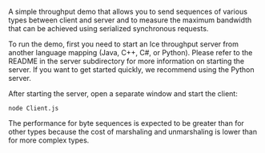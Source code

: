 A simple throughput demo that allows you to send sequences of various
types between client and server and to measure the maximum bandwidth
that can be achieved using serialized synchronous requests.

To run the demo, first you need to start an Ice throughput server from
another language mapping (Java, C++, C#, or Python). Please refer to
the README in the server subdirectory for more information on starting
the server. If you want to get started quickly, we recommend using the
Python server.

After starting the server, open a separate window and start the
client:

```
node Client.js
```

The performance for byte sequences is expected to be greater than
for other types because the cost of marshaling and unmarshaling is
lower than for more complex types.
